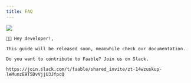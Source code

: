 ```yaml
---
title: FAQ
---
```


![](https://www.faable.com/logo/Wide.png)

```
👋🏻 Hey developer!,

This guide will be released soon, meanwhile check our documentation.

Do you want to contribute to Faable? Join us on Slack.

https://join.slack.com/t/faable/shared_invite/zt-14wzuskup-leMunzE9T5DvVjjU3JfpcQ
```
